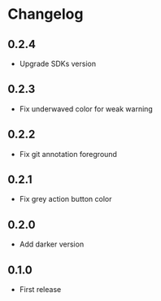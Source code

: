 # Changelog

## 0.2.4

* Upgrade SDKs version

## 0.2.3

* Fix underwaved color for weak warning

## 0.2.2

* Fix git annotation foreground

## 0.2.1

* Fix grey action button color

## 0.2.0

* Add darker version

## 0.1.0

* First release